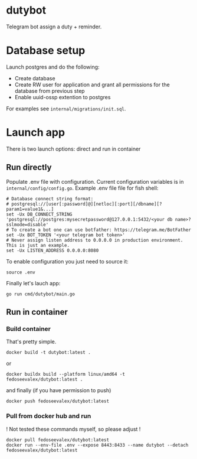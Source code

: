 # dutybot
Telegram bot assign a duty + reminder.

# Database setup
Launch postgres and do the following:
- Create database
- Create RW user for application and grant all permissions for the database from previous step
- Enable uuid-ossp extention to postgres

For examples see `internal/migrations/init.sql`.

# Launch app
There is two launch options: direct and run in container
## Run directly
Populate .env file with configuration. 
Current configuration variables is in `internal/config/config.go`.
Example .env file file for fish shell:
```shell
# Database connect string format:
# postgresql://[user[:password]@][netloc][:port][/dbname][?param1=value1&...]
set -Ux DB_CONNECT_STRING 'postgresql://postgres:mysecretpassword@127.0.0.1:5432/<your db name>?sslmode=disable'
# To create a bot one can use botfather: https://telegram.me/BotFather
set -Ux BOT_TOKEN '<your telegram bot token>'
# Never assign listen address to 0.0.0.0 in production environment. This is just an example.
set -Ux LISTEN_ADDRESS 0.0.0.0:8080
```
To enable configuration you just need to source it:
```shell
source .env
```

Finally let's lauch app:
```shell
go run cmd/dutybot/main.go
```

## Run in container
### Build container 
That's pretty simple.
```shell
docker build -t dutybot:latest .
```
or
```shell
docker buildx build --platform linux/amd64 -t fedoseevalex/dutybot:latest .
```
and finally (if you have permission to push)
```shell
docker push fedoseevalex/dutybot:latest
```

### Pull from docker hub and run
! Not tested these commands myself, so please adjust !
```shell
docker pull fedoseevalex/dutybot:latest
docker run --env-file .env --expose 8443:8433 --name dutybot --detach fedoseevalex/dutybot:latest 
```
